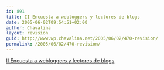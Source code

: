 ```yaml
---
id: 891
title: II Encuesta a webloggers y lectores de blogs
date: 2005-06-02T09:54:51+02:00
author: Chavalina
layout: revision
guid: http://www.wp.chavalina.net/2005/06/02/470-revision/
permalink: /2005/06/02/470-revision/
---
```

<a href="http://www.blogpocket.com/encuesta/index.php" target="_blank">II Encuesta a webloggers y lectores de blogs</a>